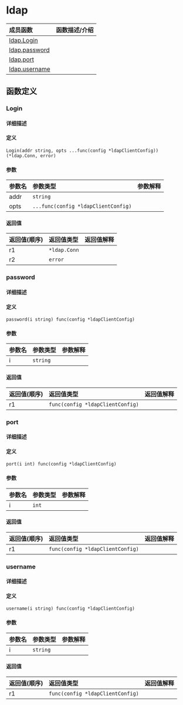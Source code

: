 # ldap

|成员函数|函数描述/介绍|
|:------|:--------|
| [ldap.Login](#Login) ||
| [ldap.password](#password) ||
| [ldap.port](#port) ||
| [ldap.username](#username) ||


## 函数定义
### Login

#### 详细描述


#### 定义

`Login(addr string, opts ...func(config *ldapClientConfig)) (*ldap.Conn, error)`

#### 参数
|参数名|参数类型|参数解释|
|:-----------|:---------- |:-----------|
| addr | `string` |   |
| opts | `...func(config *ldapClientConfig)` |   |

#### 返回值
|返回值(顺序)|返回值类型|返回值解释|
|:-----------|:---------- |:-----------|
| r1 | `*ldap.Conn` |   |
| r2 | `error` |   |


### password

#### 详细描述


#### 定义

`password(i string) func(config *ldapClientConfig)`

#### 参数
|参数名|参数类型|参数解释|
|:-----------|:---------- |:-----------|
| i | `string` |   |

#### 返回值
|返回值(顺序)|返回值类型|返回值解释|
|:-----------|:---------- |:-----------|
| r1 | `func(config *ldapClientConfig)` |   |


### port

#### 详细描述


#### 定义

`port(i int) func(config *ldapClientConfig)`

#### 参数
|参数名|参数类型|参数解释|
|:-----------|:---------- |:-----------|
| i | `int` |   |

#### 返回值
|返回值(顺序)|返回值类型|返回值解释|
|:-----------|:---------- |:-----------|
| r1 | `func(config *ldapClientConfig)` |   |


### username

#### 详细描述


#### 定义

`username(i string) func(config *ldapClientConfig)`

#### 参数
|参数名|参数类型|参数解释|
|:-----------|:---------- |:-----------|
| i | `string` |   |

#### 返回值
|返回值(顺序)|返回值类型|返回值解释|
|:-----------|:---------- |:-----------|
| r1 | `func(config *ldapClientConfig)` |   |


